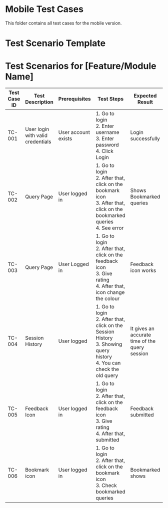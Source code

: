 # Mobile Test Cases

This folder contains all test cases for the mobile version.

# Test Scenario Template

# Test Scenarios for [Feature/Module Name]

| Test Case ID | Test Description | Prerequisites | Test Steps | Expected Result | Status     | Remark          | Release Cycle | Test Execution Date | Test Executed By |
|--------------|------------------|--------------|------------|----------------|------------|-----------------|---------------|--------------------|------------------|
| TC-001       | User login with valid credentials | User account exists | 1. Go to login<br>2. Enter username<br>3. Enter password<br>4. Click Login | Login successfully | Successfully | None            | Release 3.0   |22/10/2025                  | Tarurendra                 |
| TC-002       | Query Page | User logged in | 1. Go to login<br>2. After that, click on the bookmark icon<br>3. After that, click on the bookmarked queries<br>4. See error | Shows Bookmarked queries | Fail | It's not working                | Release 3.0   |22/10/2025                  | Tarurendra                 |
| TC-003       | Query Page | User Logged in | 1. Go to login<br>2. After that, click on the feedback icon<br>3. Give rating<br>4. After that, icon change the colour | Feedback icon works | Successfully | None            | Release 3.0   | 22/10/2025                 | Tarurendra                 |
| TC-004       | Session History | User logged | 1. Go to login<br>2. After that, click on the Session History<br>3. Showing query history<br>4. You can check the old query | It gives an accurate time of the query session | Fail | It does not give the correct time of the query session.             | Release 3.0   |22/10/2025                  | Tarurendra                 |
| TC-005       | Feedback Icon | User logged in | 1. Go to login<br>2. After that, click on the feedback icon<br>3. Give rating<br>4. After that, submitted | Feedback submitted   | Fail | In dark mode it not visible clearly           | Release 3.0   |22/10/2025                  | Tarurendra                 |
| TC-006       | Bookmark icon | User logged in | 1. Go to login<br>2. After that, click on the bookmark icon<br>3. Check bookmarked queries | Bookmarked shows   | Fail | Bookmark Feature Not Working            | Release 3.0   |23/10/2025                  | Tarurendra                 |
